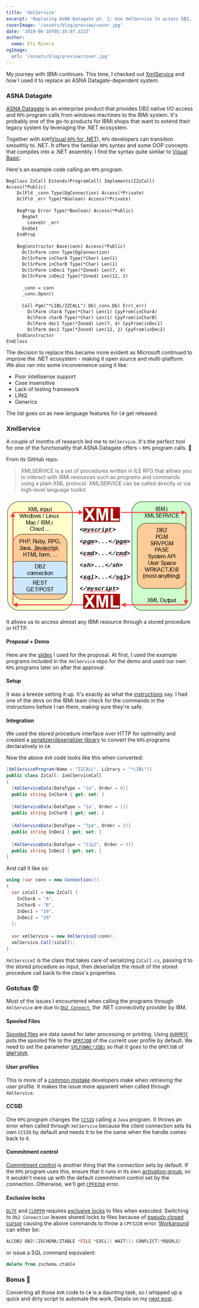 ```yaml
---
title: 'XmlService'
excerpt: 'Replacing ASNA Datagate pt. 1: Use XmlService to access DB2, system API, RPG programs, PASE, and more in the IBMi system'
coverImage: '/assets/blog/preview/cover.jpg'
date: '2019-06-10T05:35:07.322Z'
author:
  name: Eli Rivera
ogImage:
  url: '/assets/blog/preview/cover.jpg'
---
```


My journey with IBMi continues. This time, I checked out [XmlService](https://github.com/IBM/xmlservice) and how I used it to replace an ASNA Datagate-dependent system.

### ASNA Datagate

[ASNA Datagate](https://asna.com/us/products/datagate) is an enterprise product that provides DB2 native I/O access and `RPG` program calls from windows machines to the IBMi system. It's probably one of the go-to products for IBMi shops that want to extend their legacy system by leveraging the .NET ecosystem.

Together with `AVR`([Visual `RPG` for .NET](https://asna.com/us/products/visual-rpg)), `RPG` developers can transition smoothly to .NET. It offers the familiar `RPG` syntax and some OOP concepts that compiles into a .NET assembly. I find the syntax quite similar to [Visual Basic](https://docs.microsoft.com/en-us/dotnet/visual-basic/).

Here's an example code calling an `RPG` program.

```c:ZzCall.vr
BegClass ZzCall Extends(ProgramCall) Implements(IZzCall) Access(*Public)
    DclFld _conn Type(DgConnection) Access(*Private)
    DclFld _err Type(*Boolean) Access(*Private)

    BegProp Error Type(*Boolean) Access(*Public)
      BegGet
        LeaveSr _err
      EndGet
    EndProp

    BegConstructor Base(conn) Access(*Public)
      DclSrParm conn Type(DgConnection)
      DclSrParm inCharA Type(*Char) Len(1)
      DclSrParm inCharB Type(*Char) Len(1)
      DclSrParm inDec1 Type(*Zoned) Len(7, 4)
      DclSrParm inDec2 Type(*Zoned) Len(12, 2)

      _conn = conn
      _conn.Open()

      Call Pgm("*LIBL/ZZCALL") Db(_conn.Db) Err(_err)
        DclParm charA Type(*Char) Len(1) CpyFrom(inCharA)
        DclParm charB Type(*Char) Len(1) CpyFrom(inCharB)
        DclParm dec1 Type(*Zoned) Len(7, 4) CpyFrom(inDec1)
        DclParm dec2 Type(*Zoned) Len(12, 2) CpyFrom(inDec2)
    EndConstructor
EndClass
```

The decision to replace this became more evident as Microsoft continued to improve the .NET ecosystem - making it open source and multi-platform. We also ran into some inconvenience using it like:

* Poor intellisense support
* Case insensitive
* Lack of testing framework
* LINQ
* Generics

The list goes on as new language features for `C#` get released.

### XmlService

A couple of months of research led me to `XmlService`. It's the perfect tool for one of the functionality that ASNA Datagate offers – `RPG` program calls. 🎉

From its GitHub repo:

> XMLSERVICE is a set of procedures written in ILE RPG that allows you to interact with IBMi resources such as programs and commands using a plain XML protocol. XMLSERVICE can be called directly or via high-level language toolkit.

![](https://raw.githubusercontent.com/IBM/xmlservice/master/xmlservice.png)

It allows us to access almost any IBMi resource through a stored procedure or HTTP.

#### Proposal + Demo

Here are the [slides](https://firebasestorage.googleapis.com/v0/b/frive-f158f.appspot.com/o/assets%2Fimg%2Fblog%2Fxmlservice%2Fxmlservice.pdf?alt=media&token=72323fb0-6372-467b-adff-3ac5a077df67) I used for the proposal. At first, I used the example programs included in the `XmlService` repo for the demo and used our own `RPG` programs later on after the approval.

#### Setup

It was a breeze setting it up. It's exactly as what the [instructions](http://yips.idevcloud.com/wiki/index.php/XMLService/XMLSERVICEInstall) say. I had one of the devs on the IBMi team check for the commands in the instructions before I ran them, making sure they're safe.

#### Integration

We used the stored procedure interface over HTTP for optimality and created a [serializer/deserializer library](https://github.com/frive/dotnet-itoolkit) to convert the `RPG` programs declaratively in `C#`.

Now the above `AVR` code looks like this when converted:

```csharp:ZzCall.cs
[XmlServiceProgram(Name = "ZZCALL", Library = "*LIBL")]
public class ZzCall: IxmlServiceCall
{
  [XmlServiceData(DataType = "1a", Order = 0)]
  public string InCharA { get; set; }

  [XmlServiceData(DataType = "1a", Order = 1)]
  public string InCharB { get; set; }

  [XmlServiceData(DataType = "7p4", Order = 2)]
  public string InDec1 { get; set; }

  [XmlServiceData(DataType = "12p2", Order = 3)]
  public string InDec2 { get; set; }
}
```

And call it like so:

```csharp
using (var conn = new Connection())
{
  var zzCall = new ZzCall {
    InCharA = "A",
    InCharB = "B",
    InDec1 = "10",
    InDec2 = "20"
  };

  var xmlService = new XmlServiceI(conn);
  xmlService.Call(zzCall);
}
```

`XmlServiceI` is the class that takes care of serializing `ZzCall.cs`, passing it to the stored procedure as input, then deserialize the result of the stored procedure call back to the class's properties.

### Gotchas 😲
Most of the issues I encountered when calling the programs through `XmlService` are due to [`Db2 Connect`](https://www.ibm.com/docs/en/db2/11.5?topic=db2-connect-overview), the .NET connectivity provider by IBM. 

#### Spooled Files
[Spooled files](https://www.ibm.com/docs/en/i/7.4?topic=queues-spooled-file) are data saved for later processing or printing. Using [`OVRPRTF`](https://www.ibm.com/docs/en/i/7.4?topic=ssw_ibm_i_74/cl/ovrprtf.htm#OVRPRTF.SPLFOWN) puts the spooled file to the [`QPRTJOB`](https://www.ibm.com/docs/en/i/7.4?topic=queues-qprtjob-job) of the current user profile by default. We need to set the parameter [`SPLFOWN(*JOB)`](https://www.ibm.com/docs/en/i/7.4?topic=ssw_ibm_i_74/cl/ovrprtf.htm#OVRPRTF.SPLFOWN) so that it goes to the `QPRTJOB` of [`QRWTSRVR`](https://www.ibm.com/docs/en/i/7.4?topic=jobs-prestart).

#### User profiles
This is more of a [common mistake](https://www.itjungle.com/2015/05/19/fhg051915-story03/) developers make when retrieving the user profile. It makes the issue more apparent when called through `XmlService`.

#### CCSID
One `RPG` program changes the [`CCSID`](https://www.ibm.com/docs/en/i/7.4?topic=information-ccsid-reference) calling a `Java` program. It throws an error when called through `XmlService` because the client connection sets its own `CCSID` by default and needs it to be the same when the handle comes back to it.

#### Commitment control 
[Commitment control](https://www.ibm.com/docs/en/i/7.4?topic=control-commitment-concepts) is another thing that the connection sets by default. If the `RPG` program uses this, ensure that it runs in its own [activation group](https://www.ibm.com/docs/en/i/7.4?topic=concepts-activation-group), so it wouldn't mess up with the default commitment control set by the connection. Otherwise, we'll get [`CPF8350`](https://www.ibm.com/docs/en/i/7.3?topic=ssw_ibm_i_73/cl/endcmtctl.htm) error.


#### Exclusive locks
[`DLTF`](https://www.ibm.com/docs/en/i/7.4?topic=considerations-delete-file-dltf-command) and [`CLRPFM`](https://www.ibm.com/docs/en/i/7.4?topic=considerations-clear-physical-file-member-clrpfm) requires [exclusive locks](https://www.ibm.com/docs/en/i/7.4?topic=data-database-lock-considerations) to files when executed. Switching to `Db2 Connection` leaves shared locks to files because of [pseudo closed cursor](https://www.ibm.com/support/pages/pseudo-closed-cursor-faq) causing the above commands to throw a `CPF3220` error. [Workaround](https://stackoverflow.com/a/23548392) can either be:

```c
ALCOBJ OBJ((ZSCHEMA/ZTABLE *FILE *EXCL)) WAIT(1) CONFLICT(*RQSRLS)
```

or issue a SQL command equivalent:

```sql
delete from zschema.ztable
```

### Bonus 🎁
Converting all those `AVR` code to `C#` is a daunting task, so I whipped up a quick and dirty script to automate the work. Details on my [next post](/posts/code-generation-with-t4).